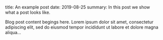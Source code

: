 title: An example post
date: 2019-08-25
summary: In this post we show what a post looks like.

Blog post content begings here. Lorem ipsum dolor sit amet, consectetur adipiscing elit, sed do eiusmod tempor incididunt ut labore et dolore magna aliqua...